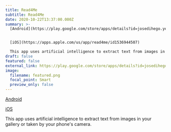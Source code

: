 ```yaml
---
title: Read4Me
subtitle: Read4Me
date: 2020-10-22T13:37:00.000Z
summary: >-
  [Android](https://play.google.com/store/apps/details?id=josedihego.yeux)


  [iOS](https://apps.apple.com/us/app/read4me/id1536944507)

  This app uses artificial intelligence to extract text from images in your gallery or taken by your phone's camera.
draft: false
featured: false
external_link: https://play.google.com/store/apps/details?id=josedihego.yeux
image:
  filename: featured.png
  focal_point: Smart
  preview_only: false
---
```

[Android](https://play.google.com/store/apps/details?id=josedihego.yeux)

[iOS](https://apps.apple.com/us/app/read4me/id1536944507)

This app uses artificial intelligence to extract text from images in your gallery or taken by your phone's camera.